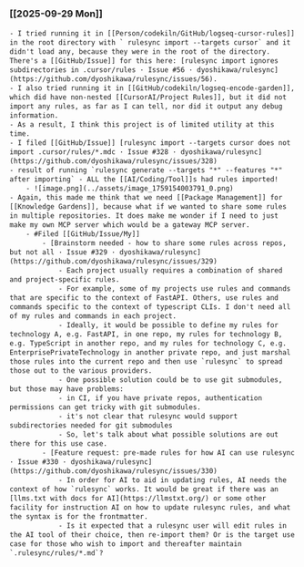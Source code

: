 ### [[2025-09-29 Mon]]
	- I tried running it in [[Person/codekiln/GitHub/logseq-cursor-rules]] in the root directory with ` rulesync import --targets cursor` and it didn't load any, because they were in the root of the directory. There's a [[GitHub/Issue]] for this here: [rulesync import ignores subdirectories in .cursor/rules · Issue #56 · dyoshikawa/rulesync](https://github.com/dyoshikawa/rulesync/issues/56).
	- I also tried running it in [[GitHub/codekiln/logseq-encode-garden]], which did have non-nested [[CursorAI/Project Rules]], but it did not import any rules, as far as I can tell, nor did it output any debug information.
	- As a result, I think this project is of limited utility at this time.
	- I filed [[GitHub/Issue]] [rulesync import --targets cursor does not import .cursor/rules/*.mdc · Issue #328 · dyoshikawa/rulesync](https://github.com/dyoshikawa/rulesync/issues/328)
	- result of running `rulesync generate --targets "*" --features "*" after importing` - ALL the [[AI/Coding/Tool]]s had rules imported!
		- ![image.png](../assets/image_1759154003791_0.png)
	- Again, this made me think that we need [[Package Management]] for [[Knowledge Gardens]], because what if we wanted to share some rules in multiple repositories. It does make me wonder if I need to just make my own MCP server which would be a gateway MCP server.
		- #Filed [[GitHub/Issue/My]]
			- [Brainstorm needed - how to share some rules across repos, but not all · Issue #329 · dyoshikawa/rulesync](https://github.com/dyoshikawa/rulesync/issues/329)
				- Each project usually requires a combination of shared and project-specific rules.
				- For example, some of my projects use rules and commands that are specific to the context of FastAPI. Others, use rules and commands specific to the context of typescript CLIs. I don't need all of my rules and commands in each project.
				- Ideally, it would be possible to define my rules for technology A, e.g. FastAPI, in one repo, my rules for technology B, e.g. TypeScript in another repo, and my rules for technology C, e.g. EnterprisePrivateTechnology in another private repo, and just marshal those rules into the current repo and then use `rulesync` to spread those out to the various providers.
				- One possible solution could be to use git submodules, but those may have problems:
				- in CI, if you have private repos, authentication permissions can get tricky with git submodules.
				- it's not clear that rulesync would support subdirectories needed for git submodules
				- So, let's talk about what possible solutions are out there for this use case.
			- [Feature request: pre-made rules for how AI can use rulesync · Issue #330 · dyoshikawa/rulesync](https://github.com/dyoshikawa/rulesync/issues/330)
				- In order for AI to aid in updating rules, AI needs the context of how `rulesync` works. It would be great if there was an [llms.txt with docs for AI](https://llmstxt.org/) or some other facility for instruction AI on how to update rulesync rules, and what the syntax is for the frontmatter.
				- Is it expected that a rulesync user will edit rules in the AI tool of their choice, then re-import them? Or is the target use case for those who wish to import and thereafter maintain `.rulesync/rules/*.md`?